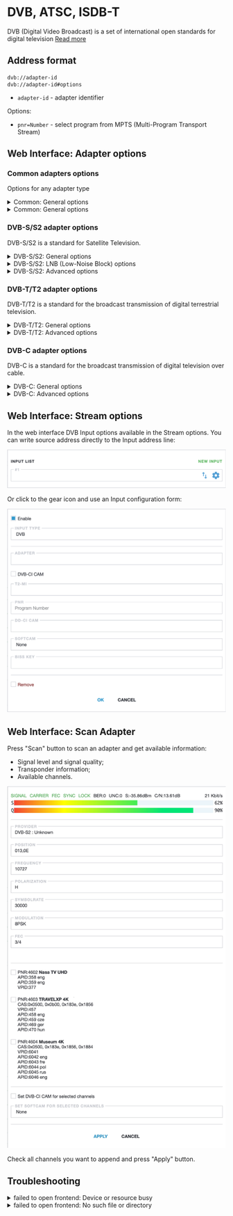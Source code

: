 # DVB, ATSC, ISDB-T

DVB (Digital Video Broadcast) is a set of international open standards for digital television [Read more](/en/book/delivery/dvb)

## Address format

```
dvb://adapter-id
dvb://adapter-id#options
```

- `adapter-id` - adapter identifier

Options:

- `pnr=Number` - select program from MPTS (Multi-Program Transport Stream)

## Web Interface: Adapter options

### Common adapters options

Options for any adapter type

<details class="marker">
<summary>Common: General options</summary>

![General Options](dvb-general.png ':size=696')

- `Enable` - turn adapter on/off;
- `Name` - adapter name;
- `ID` - unique adapter identifier. For new adapter you may keep this field blank and Astra generates it;
- `SAT>IP` - use adapter on remote server over SAT>IP protocol;
- `Adapter` - select system devices;
- `Type` - select adapter standard.

</details>

<details class="marker">
<summary>Common: General options</summary>

![Advanced Options](dvb-advanced.png ':size=696')

- `Enable monitoring` - enable telemetry sending to Zabbix or InfluxDB;
- `Timeout` - check DVR errors in defined interval. Default: 120;
- `CI` - use external DVB-CI adapter;
- `CI Device` - device number on DVB-CI adapter;
- `CI Bitrate` - define bitrate for DVB-CI adapter;
- `BISS` - descramble an entire transponder;
- `DVB API v3` - use deprecated API to read information from Adapter;
- `Budget Mode` - disable hardware PID filtering. In budget mode Astra receives whole transponder from adapter;
- `CA Delay` - delay between sending control packets to Conditional Access Module (CAM).

</details>

### DVB-S/S2 adapter options

DVB-S/S2 is a standard for Satellite Television.

<details class="marker">
<summary>DVB-S/S2: General options</summary>

![DVB-S/S2 Tuner](dvb-s.png ':size=696')

- `Frequency` - carrier frequency (950-13250 MHz);
- `Polarization` - signal polarization. For linear polarization: Vertical, Horizontal. For circular polarization: Right, Left;
- `Symbolrate` - symbol rate (1000-50000 Kbaud).

</details>

<details class="marker">
<summary>DVB-S/S2: LNB (Low-Noise Block) options</summary>

![DVB-S/S2 LNB](dvb-s-lnb.png ':size=696')

Default options depends of the adapter frequency:

| Frequency range | LOF1 | LOF2 | SLOF |
| ---: | --- | --- | --- |
| 10700 .. 13250 | 9750 | 10600 | 11700 |
| 4500 .. 4800 | 5950 | 0 | 0 |
| 3400 .. 4200 | 5150 | 0 | 0 |
| 2500 .. 2700 | 3650 | 0 | 0 |
| 950 .. 2150 | 0 | 0 | 0 |

For circular polarized converters (e.g. 36°E, 56°E), set 10750 in LOF1

- `LOF1` - Low sub-band, MHz;
- `LOF2` - High sub-band, MHz;
- `SLOF` - Sub-band range. If adapter frequency more than SLOF, than will be used LOF2 value and sends tone (22 kHz) signal to LNB to switch;
- `Force Tone` - option to send 22 KHz tone signal.
- `LNB Mode` - select additional LNB modes

<div class="tip">

**Voltage 13V/18V** - is not only for LNB power supply but also choosing signal polarization

- 13V is for Vertical/Right polarization. Switching signal in the range of 11-14 Volts
- 18V is for Horizontal/Left polarization. Switching signal in the range of 16-20 Volts

**22kHz** signal is a heterodine switch (LOF1 or LOF2)

</div>

Available LNB modes:

- `LNB Sharing` - in this mode the LNB voltage supply and tone signal are disabled. Allows you to connect several DVB-adapters to single converter through a passive splitter. On the splitter, only one adapter must be active, the any other adapters should be passive. All adapters on same splitter should use same polarization and same sub-band (frequency is greater or less than the value of slof);
- `DiSEqC 1.0` - Digital Satellite Equipment Control is a communication protocol for use between a satellite receiver and a device such as a multi-dish switch or a small dish antenna rotor. Version 1.0 allows switching between up to 4 satellite sources;
- `DiSEqC 1.1` - allows switching between up to 16 satellite sources;
- `DiSEqC Command` - sends raw command to DiSEqC;
- `Tone Burst` - also known as mini DiSEqC. allows switching between 2 satellite sources.
- `Unicable I (EN50494)` - Provides simultaneous access to multiple LNB’s over a single coaxial cable for several receivers. Version I provide access up to 8 satellite sources;
- `Unicable II (EN50607)` - provides access to up to 32 satellite sources.

</details>

<details class="marker">
<summary>DVB-S/S2: Advanced options</summary>

![DVB-S/S2 Advanced](dvb-s-advanced.png ':size=696')

- `Modulation` - signal modulation. Default: QPSK for DVB-S, PSK8 for DVB-S2;
- `FEC` - forward error correction. Default: Auto;
- `Roll-Off` - spectrum efficiency. Only for DVB-S2. Default: 35;
- `Stream ID` - PLP stream ID for multistream transponders. Only for DVB-S2.

</details>

### DVB-T/T2 adapter options

DVB-T/T2 is a standard for the broadcast transmission of digital terrestrial television.

<details class="marker">
<summary>DVB-T/T2: General options</summary>

![DVB-T/T2 Tuner](dvb-t.png ':size=696')

- `Frequency` - carrier frequency (0-1000 MHz).

</details>

<details class="marker">
<summary>DVB-T/T2: Advanced options</summary>

![DVB-T/T2 Advanced](dvb-t-advanced.png ':size=696')

</details>

### DVB-C adapter options

DVB-C is a standard for the broadcast transmission of digital television over cable.

<details class="marker">
<summary>DVB-C: General options</summary>

![DVB-C Tuner](dvb-c.png ':size=696')

- `Frequency` - carrier frequency (80-1000 MHz);
- `Symbolrate` - symbol rate (1000-10000 Kbaud).

</details>

<details class="marker">
<summary>DVB-C: Advanced options</summary>

![DVB-C Advanced](dvb-c-advanced.png ':size=696')

</details>

## Web Interface: Stream options

In the web interface DVB Input options available in the Stream options. You can write source address directly to the Input address line:

![Input address](input-list-696w.png ':size=696')

Or click to the gear icon and use an Input configuration form:

![DVB Input options](dvb-input.png ':size=696')

## Web Interface: Scan Adapter

Press "Scan" button to scan an adapter and get available information:

- Signal level and signal quality;
- Transponder information;
- Available channels.

![DVB Scan](dvb-scan.jpg ':size=696')

Check all channels you want to append and press "Apply" button.

## Troubleshooting

<details class="marker">
<summary>failed to open frontend: Device or resource busy</summary>

Adapter is taken by another process. Maybe Astra started twice.

</details>

<details class="marker">
<summary>failed to open frontend: No such file or directory</summary>

DVB Driver is not installed in system.

</details>
